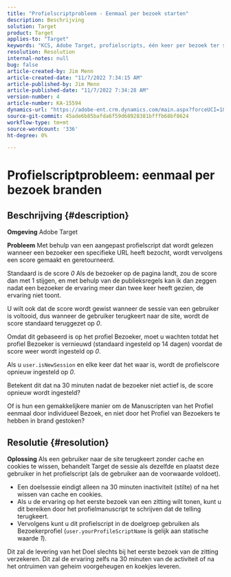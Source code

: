 ```yaml
---
title: "Profielscriptprobleem - Eenmaal per bezoek starten"
description: Beschrijving
solution: Target
product: Target
applies-to: "Target"
keywords: "KCS, Adobe Target, profielscripts, één keer per bezoek ter site starten, user.isNewSession, user.yourProfileScriptName"
resolution: Resolution
internal-notes: null
bug: false
article-created-by: Jim Menn
article-created-date: "11/7/2022 7:34:15 AM"
article-published-by: Jim Menn
article-published-date: "11/7/2022 7:34:28 AM"
version-number: 4
article-number: KA-15594
dynamics-url: "https://adobe-ent.crm.dynamics.com/main.aspx?forceUCI=1&pagetype=entityrecord&etn=knowledgearticle&id=a0637191-6e5e-ed11-9561-6045bd0065f9"
source-git-commit: 45ade6b85bafda6f59d68928381bfffb68bf8624
workflow-type: tm+mt
source-wordcount: '336'
ht-degree: 0%

---
```


# Profielscriptprobleem: eenmaal per bezoek branden

## Beschrijving {#description}


<b>Omgeving</b>
Adobe Target

<b>Probleem</b>
Met behulp van een aangepast profielscript dat wordt gelezen wanneer een bezoeker een specifieke URL heeft bezocht, wordt vervolgens een score gemaakt en geretourneerd.

Standaard is de score *0* Als de bezoeker op de pagina landt, zou de score dan met 1 stijgen, en met behulp van de publieksregels kan ik dan zeggen nadat een bezoeker de ervaring meer dan twee keer heeft gezien, de ervaring niet toont.



U wilt ook dat de score wordt gewist wanneer de sessie van een gebruiker is voltooid, dus wanneer de gebruiker terugkeert naar de site, wordt de score standaard teruggezet op *0*.

Omdat dit gebaseerd is op het profiel Bezoeker, moet u wachten totdat het profiel Bezoeker is vernieuwd (standaard ingesteld op 14 dagen) voordat de score weer wordt ingesteld op *0*.

Als u `user.isNewSession` en elke keer dat het waar is, wordt de profielscore opnieuw ingesteld op *0*.



Betekent dit dat na 30 minuten nadat de bezoeker niet actief is, de score opnieuw wordt ingesteld?

Of is hun een gemakkelijkere manier om de Manuscripten van het Profiel eenmaal door individueel Bezoek, en niet door het Profiel van Bezoekers te hebben in brand gestoken?


## Resolutie {#resolution}


<b>Oplossing</b>
Als een gebruiker naar de site terugkeert zonder cache en cookies te wissen, behandelt Target de sessie als dezelfde en plaatst deze gebruiker in het profielscript (als de gebruiker aan de voorwaarde voldoet).

- Een doelsessie eindigt alleen na 30 minuten inactiviteit (stilte) of na het wissen van cache en cookies.
- Als u de ervaring op het eerste bezoek van een zitting wilt tonen, kunt u dit bereiken door het profielmanuscript te schrijven dat de telling terugkeert.
- Vervolgens kunt u dit profielscript in de doelgroep gebruiken als Bezoekerprofiel (`user.yourProfileScriptName` is gelijk aan statische waarde *1*).


Dit zal de levering van het Doel slechts bij het eerste bezoek van de zitting verzekeren. Dit zal de ervaring zelfs na 30 minuten van de activiteit of na het ontruimen van geheim voorgeheugen en koekjes leveren.
